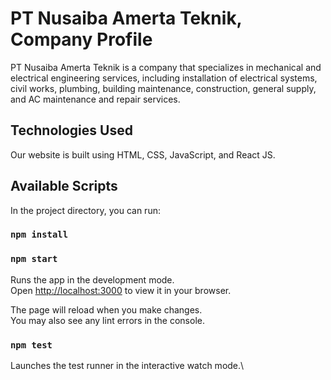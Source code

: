 # PT Nusaiba Amerta Teknik, Company Profile

PT Nusaiba Amerta Teknik is a company that specializes in mechanical and electrical engineering services, including installation of electrical systems, civil works, plumbing, building maintenance, construction, general supply, and AC maintenance and repair services.

## Technologies Used

Our website is built using HTML, CSS, JavaScript, and React JS.

## Available Scripts

In the project directory, you can run:

### `npm install`

### `npm start`

Runs the app in the development mode.\
Open [http://localhost:3000](http://localhost:3000) to view it in your browser.

The page will reload when you make changes.\
You may also see any lint errors in the console.

### `npm test`

Launches the test runner in the interactive watch mode.\
